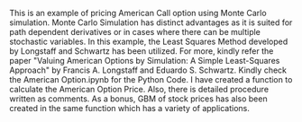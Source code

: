 This is an example of pricing American Call option using Monte Carlo simulation.
Monte Carlo Simulation has distinct advantages as it is suited for path dependent derivatives or in cases where there can be multiple stochastic variables.
In this example, the Least Squares Method developed by Longstaff and Schwartz has been utilized.
For more, kindly refer the paper "Valuing American Options by Simulation: A Simple Least-Squares Approach" by Francis A. Longstaff and Eduardo S. Schwartz.
Kindly check the American Option.ipynb for the Python Code. I have created a function to calculate the American Option Price. Also, there is detailed procedure written as comments. As a bonus, GBM of stock prices has also been created in the same function which has a variety of applications.

